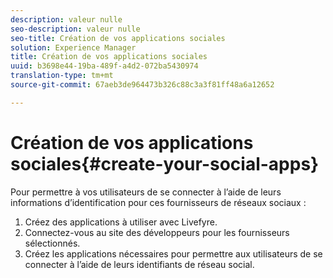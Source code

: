 ```yaml
---
description: valeur nulle
seo-description: valeur nulle
seo-title: Création de vos applications sociales
solution: Experience Manager
title: Création de vos applications sociales
uuid: b3698e44-19ba-489f-a4d2-072ba5430974
translation-type: tm+mt
source-git-commit: 67aeb3de964473b326c88c3a3f81ff48a6a12652

---
```



# Création de vos applications sociales{#create-your-social-apps}

Pour permettre à vos utilisateurs de se connecter à l’aide de leurs informations d’identification pour ces fournisseurs de réseaux sociaux :

1. Créez des applications à utiliser avec Livefyre.
1. Connectez-vous au site des développeurs pour les fournisseurs sélectionnés.
1. Créez les applications nécessaires pour permettre aux utilisateurs de se connecter à l’aide de leurs identifiants de réseau social.
